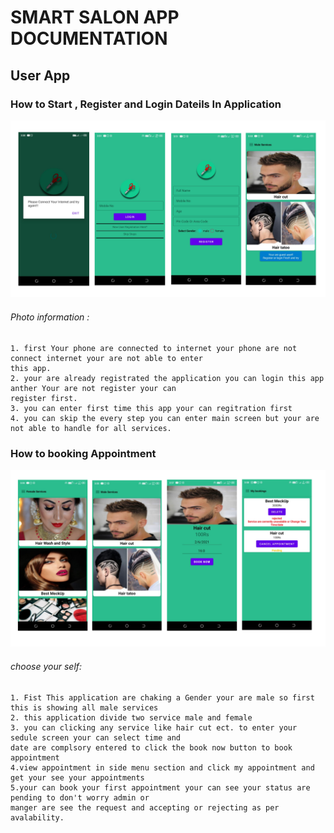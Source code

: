 # SMART SALON APP DOCUMENTATION
## User App
### How to Start , Register and Login Dateils In Application
<img src = "src/images/first.png" >

###### Photo information :
```
1. first Your phone are connected to internet your phone are not connect internet your are not able to enter 
this app.
2. your are already registrated the application you can login this app anther Your are not register your can 
register first.
3. you can enter first time this app your can regitration first
4. you can skip the every step you can enter main screen but your are not able to handle for all services.

```

### How to booking Appointment

<img src = "src/images/second.png" >

###### choose your self:
```
1. Fist This application are chaking a Gender your are male so first this is showing all male services
2. this application divide two service male and female
3. you can clicking any service like hair cut ect. to enter your sedule screen your can select time and
date are complsory entered to click the book now button to book appointment
4.view appointment in side menu section and click my appointment and get your see your appointments
5.your can book your first appointment your can see your status are pending to don't worry admin or
manger are see the request and accepting or rejecting as per avalability.

```


